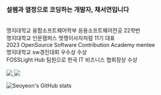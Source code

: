 ### 설렘과 열정으로 코딩하는 개발자, 채서연입니다
<br>
명지대학교 융합소프트웨어학부 응용소프트웨어전공 22학번
<br>
명지대학교 인문캠퍼스 멋쟁이사자처럼 11기 대표
<br>
2023 OpenSource Software Contribution Academy mentee
<br>
명지대학교 sw경진대회 우수상 수상
<br>
FOSSLight Hub 팀원으로 한국 IT 비즈니스 협회장상 수상
<br>
<br>

<!--
**che-so/che-so** is a ✨ _special_ ✨ repository because its `README.md` (this file) appears on your GitHub profile.

Here are some ideas to get you started:

- 🔭 I’m currently working on ...
- 🌱 I’m currently learning ...
- 👯 I’m looking to collaborate on ...
- 🤔 I’m looking for help with ...
- 💬 Ask me about ...
- 📫 How to reach me: ...
- 😄 Pronouns: ...
- ⚡ Fun fact: ...
-->
<a href="https://www.instagram.com/che._.so/">
<img src="https://img.shields.io/badge/instagram-E4405F?style=for-the-badge&logo=Instagram&logoColor=white">
</a>
<a href="https://www.linkedin.com/in/%EC%84%9C%EC%97%B0-%EC%B1%84-ba1704266/">
<img src="https://img.shields.io/badge/LinkedIn-0A66C2?style=for-the-badge&logo=LinkedIn&logoColor=white">
</a>

![Seoyeon's GitHub stats](https://github-readme-stats.vercel.app/api?username=che-so&show_icons=true&theme=github_dark)
